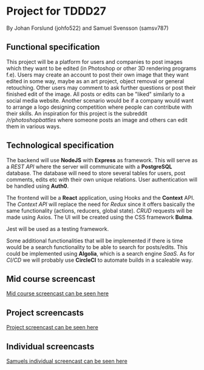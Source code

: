 # Project for TDDD27 
By Johan Forslund (johfo522) and Samuel Svensson (samsv787)

## Functional specification
This project will be a platform for users and companies to post images which they want to be edited (in Photoshop or other 3D rendering programs f.e). 
Users may create an account to post their own image that they want edited in some way, maybe as an art project, object removal or general retouching. 
Other users may comment to ask further questions or post their finished edit of the image. All posts or edits can be "liked" similarly to a social media website. 
Another scenario would be if a company would want to arrange a logo designing competition where people can contribute with their skills. 
An inspiration for this project is the subreddit _/r/photoshopbattles_ where someone posts an image and others can edit them in various ways.  

## Technological specification
The backend will use **NodeJS** with **Express** as framework. This will serve as a _REST API_ where the server will communicate with a **PostgreSQL** database.
The database will need to store several tables for users, post comments, edits etc with their own unique relations. User authentication will be handled using **Auth0**.

The frontend will be a **React** application, using Hooks and the **Context** API. The _Context API_ will replace the need for _Redux_ since it offers basically the same functionality (actions, reducers, global state). _CRUD_ requests will be made using Axios. The UI will be created using the CSS framework **Bulma**.

Jest will be used as a testing framework.

Some additional functionalities that will be implemented if there is time would be a search functionality to be able to search for posts/edits. This could be implemented using **Algolia**, which is a search engine _SaaS_.
As for _CI/CD_ we will probably use **CircleCI** to automate builds in a scaleable way. 


## Mid course screencast

[Mid course screencast can be seen here](https://www.youtube.com/watch?v=wucZl2d4Mn0&feature=youtu.be)


## Project screencasts

[Project screencast can be seen here](https://www.youtube.com/watch?v=ILPil_hXGg8)


## Individual screencasts

[Samuels individual screencast can be seen here](https://www.youtube.com/watch?v=t6r9QxhPKSA)
